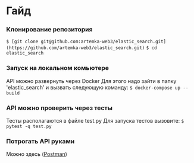 # Гайд

### Клонирование репозитория
`$ [git clone git@github.com:artemka-web3/elastic_search.git](https://github.com/artemka-web3/elastic_search.git)`
`$ cd elastic_search`

### Запуск на локальном комьютере
API  можно развернуть через Docker
Для этого надо зайти в папку 'elastic_search' и вызвать следующую команду:
`$ docker-compose up --build`

### API можно проверить через тесты
Тесты располагаются в файле test.py
Для запуска тестов вызовите:
`$ pytest -q test.py`

### Потрогать API руками
Можно здесь ([Postman](https://www.postman.com/artemkasidnevweb3/search-space/collection/s9czeis/simple-search?action=share&creator=29021291))
